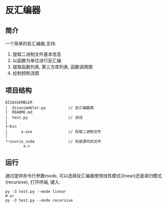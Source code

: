 # 反汇编器

## 简介

一个简单的反汇编器,支持:

1. 提取二进制文件基本信息
2. 以函数为单位进行反汇编
3. 提取函数列表, 第三方库列表, 函数调用图
4. 绘制控制流图

## 项目结构

```
DISASSEMBLER
│  disassembler.py          // 反汇编器类
│  README.md
│  test.py                  // 测试
│
├─bin
│      a.exe                // 存放二进制文件
│       
└─source_code               // 存放源代码文件
        a.c
```

## 运行

通过提供命令行参数mode, 可以选择反汇编器使用线性模式(linear)还是递归模式(recursive), 打开终端, 键入: 

```
py -3 test.py --mode linear
# or
py -3 test.py --mode recursive
```